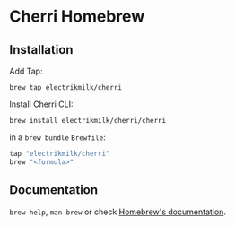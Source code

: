 # Cherri Homebrew

## Installation

Add Tap:

```console
brew tap electrikmilk/cherri
```

Install Cherri CLI:

```console
brew install electrikmilk/cherri/cherri
```

in a `brew bundle` `Brewfile`:

```ruby
tap "electrikmilk/cherri"
brew "<formula>"
```

## Documentation

`brew help`, `man brew` or check [Homebrew's documentation](https://docs.brew.sh).
